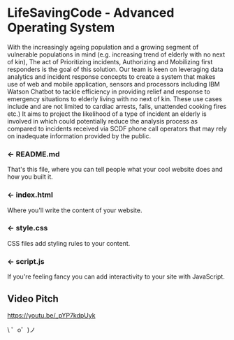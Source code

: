 LifeSavingCode - Advanced Operating System
=================

With the increasingly ageing population and a growing segment of vulnerable populations in mind (e.g. increasing trend of elderly with no next of kin), The act of Prioritizing incidents, Authorizing and Mobilizing first responders is the goal of this solution. Our team is keen on leveraging data analytics and incident response concepts to create a system that makes use of web and mobile application, sensors and processors including IBM Watson Chatbot to tackle efficiency in providing relief and response to emergency situations to elderly living with no next of kin. These use cases include and are not limited to cardiac arrests, falls, unattended cooking fires etc.) It aims to project the likelihood of a type of incident an elderly is involved in which could potentially reduce the analysis process as compared to incidents received via SCDF phone call operators that may rely on inadequate information provided by the public.

### ← README.md

That's this file, where you can tell people what your cool website does and how you built it.

### ← index.html

Where you'll write the content of your website. 

### ← style.css

CSS files add styling rules to your content.

### ← script.js

If you're feeling fancy you can add interactivity to your site with JavaScript.

Video Pitch
-------------------
https://youtu.be/_pYP7kdpUyk

\ ゜o゜)ノ
